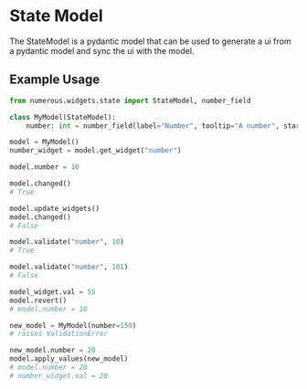 # State Model

The StateModel is a pydantic model that can be used to generate a ui from a pydantic model and sync the ui with the model.

## Example Usage

```python
from numerous.widgets.state import StateModel, number_field

class MyModel(StateModel):
    number: int = number_field(label="Number", tooltip="A number", start=0, stop=100, default=0, multiple_of=1)

model = MyModel()
number_widget = model.get_widget("number")

model.number = 10

model.changed()
# True

model.update_widgets()
model.changed()
# False

model.validate("number", 10)
# True

model.validate("number", 101)
# False

model_widget.val = 55
model.revert()
# model.number = 10

new_model = MyModel(number=150)
# raises ValidationError

new_model.number = 20
model.apply_values(new_model)
# model.number = 20
# number_widget.val = 20
```


